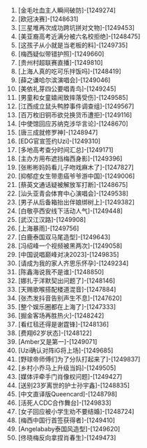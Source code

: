 
1. [金毛吐血主人瞬间破防]-[1249274]
1. [欧冠决赛]-[1248631]
1. [三星堆再次成功跨坑拼对文物]-[1249453]
1. [美亚裔高考近满分被六名校拒绝]-[1248475]
1. [这孩子从小就是当老板的料]-[1249735]
1. [梅西疑似带错护照]-[1249660]
1. [贵州村超联赛直播]-[1249810]
1. [上海人真的吃可乐拌饭吗]-[1248419]
1. [薛之谦哈尔滨演唱会]-[1249046]
1. [美依礼芽四公要唱青鸟]-[1249245]
1. [男童和女童嬉闹致摔落受伤]-[1249585]
1. [江西成立鼠头鸭脖事件调查组]-[1249567]
1. [百万枚旧铜币欲兑换货币遭拒]-[1249116]
1. [中使馆回应苏纳克涉华言论]-[1248670]
1. [唐三成就修罗神]-[1248947]
1. [EDG官宣签约Uzi]-[1249310]
1. [多地高考查分时间汇总]-[1249171]
1. [主办方用布遮挡梅西身影]-[1249396]
1. [张彬彬妈妈看儿子吻戏麻木了]-[1247827]
1. [抑郁症女生带患癌爷爷游中国]-[1249006]
1. [蔡英文通话疑被解放军打断]-[1248675]
1. [汕头亚青会体育中心演唱会]-[1249538]
1. [男子从后备箱抬出伴娘绑树上]-[1249382]
1. [白敬亭西安线下活动人气]-[1249448]
1. [武汉江汉路]-[1249908]
1. [上海暴雨]-[1249756]
1. [白鹿泰国双马尾造型]-[1249643]
1. [冯绍峰一个视频被黑两次]-[1249058]
1. [中国说唱巅峰对决2023]-[1249835]
1. [请成为我的家人齐思乐怀孕]-[1249234]
1. [陈鑫海说我不是谁]-[1248850]
1. [娜扎于洋默契出问题了]-[1248146]
1. [天赐歌喉搭配楼道混音]-[1247884]
1. [张杰发抖音告别声生不息]-[1247620]
1. [整个娱乐圈都在上海了]-[1247333]
1. [掘金客场再胜热火]-[1248242]
1. [看红毯还得是谢霆锋]-[1248136]
1. [费翔62岁状态]-[1248122]
1. [Amber又是第一]-[1249071]
1. [Uzi确认对阵iG将上场]-[1249685]
1. [野球帝师傅们为了分队打起来了]-[1249837]
1. [乡村小乔马上升级当妈]-[1249505]
1. [媒体评牵手门肖像权问题]-[1249427]
1. [送别23岁离世的护士孙宇鑫]-[1248835]
1. [中文直译版Queencard]-[1248798]
1. [活死人CDC合作舞台]-[1249833]
1. [女子回应被小学生劝不要结婚]-[1248724]
1. [梅西中国行首签获得者]-[1249410]
1. [Angelababy泰国风造型]-[1249620]
1. [佟晓梅反向拿捏肖春生]-[1249473]
